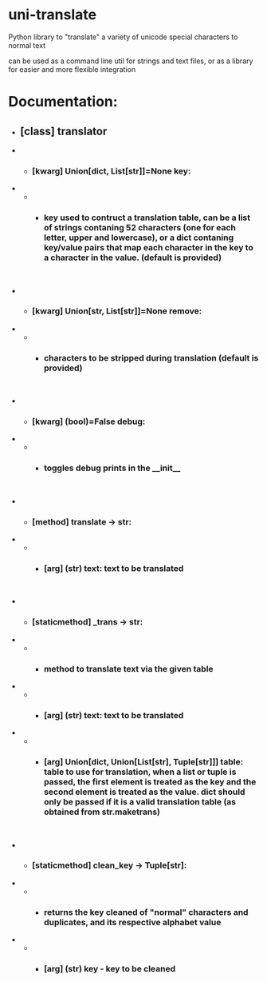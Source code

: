 # uni-translate
Python library to "translate" a variety of unicode special characters to normal text

can be used as a command line util for strings and text files, or as a library for easier and more flexible integration

# Documentation:
* ##  [class] translator
* * ### [kwarg] Union[dict, List[str]]=None key:
* * * ### key used to contruct a translation table, can be a list of strings contaning 52 characters (one for each letter, upper and lowercase), or a dict contaning key/value pairs that map each character in the key to a character in the value. (default is provided)

<br/>

* * ### [kwarg] Union[str, List[str]]=None remove:
* * * ### characters to be stripped during translation (default is provided)

<br/>

* * ### [kwarg] (bool)=False debug:
* * * ### toggles debug prints in the \_\_init__

<br/>

* * ### [method] translate -> str:
* * * ### [arg] (str) text: text to be translated

<br/>

* * ### [staticmethod] _trans -> str:
* * * ### method to translate text via the given table
* * * ### [arg] (str) text: text to be translated
* * * ### [arg] Union[dict, Union[List[str], Tuple[str]]] table: table to use for translation, when a list or tuple is passed, the first element is treated as the key and the second element is treated as the value. dict should only be passed if it is a valid translation table (as obtained from str.maketrans)

<br/>

* * ### [staticmethod] clean_key -> Tuple[str]:
* * * ### returns the key cleaned of "normal" characters and duplicates, and its respective alphabet value
* * * ### [arg] (str) key - key to be cleaned